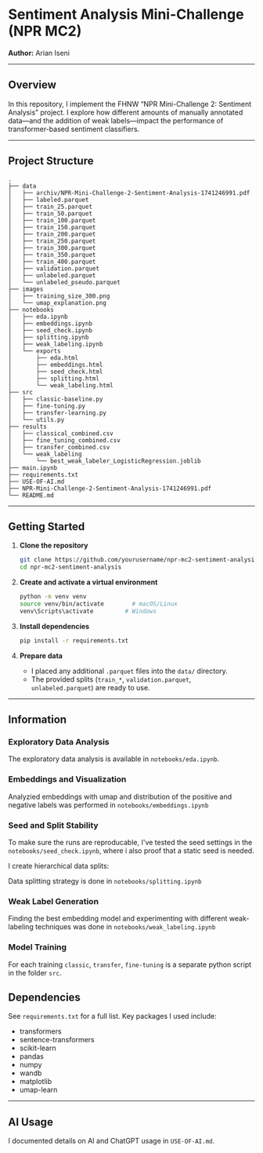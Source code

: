# Sentiment Analysis Mini-Challenge (NPR MC2)

**Author:** Arian Iseni

---

## Overview

In this repository, I implement the FHNW “NPR Mini-Challenge 2: Sentiment Analysis” project. I explore how different amounts of manually annotated data—and the addition of weak labels—impact the performance of transformer-based sentiment classifiers.

---

## Project Structure

```
.
├── data
│   ├── archiv/NPR-Mini-Challenge-2-Sentiment-Analysis-1741246991.pdf
│   ├── labeled.parquet
│   ├── train_25.parquet
│   ├── train_50.parquet
│   ├── train_100.parquet
│   ├── train_150.parquet
│   ├── train_200.parquet
│   ├── train_250.parquet
│   ├── train_300.parquet
│   ├── train_350.parquet
│   ├── train_400.parquet
│   ├── validation.parquet
│   ├── unlabeled.parquet
│   └── unlabeled_pseudo.parquet
├── images
│   ├── training_size_300.png
│   └── umap_explanation.png
├── notebooks
│   ├── eda.ipynb
│   ├── embeddings.ipynb
│   ├── seed_check.ipynb
│   ├── splitting.ipynb
│   ├── weak_labeling.ipynb
│   └── exports
│       ├── eda.html
│       ├── embeddings.html
│       ├── seed_check.html
│       ├── splitting.html
│       └── weak_labeling.html
├── src
│   ├── classic-baseline.py
│   ├── fine-tuning.py
│   ├── transfer-learning.py
│   └── utils.py
├── results
│   ├── classical_combined.csv
│   ├── fine_tuning_combined.csv
│   ├── transfer_combined.csv
│   └── weak_labeling
│       └── best_weak_labeler_LogisticRegression.joblib
├── main.ipynb
├── requirements.txt
├── USE-OF-AI.md
├── NPR-Mini-Challenge-2-Sentiment-Analysis-1741246991.pdf
└── README.md
```

---

## Getting Started

1. **Clone the repository**

   ```bash
   git clone https://github.com/yourusername/npr-mc2-sentiment-analysis.git
   cd npr-mc2-sentiment-analysis
   ```

2. **Create and activate a virtual environment**

   ```bash
   python -m venv venv
   source venv/bin/activate        # macOS/Linux
   venv\Scripts\activate         # Windows
   ```

3. **Install dependencies**

   ```bash
   pip install -r requirements.txt
   ```

4. **Prepare data**

   * I placed any additional `.parquet` files into the `data/` directory.
   * The provided splits (`train_*`, `validation.parquet`, `unlabeled.parquet`) are ready to use.

---

## Information

### Exploratory Data Analysis

The exploratory data analysis is available in `notebooks/eda.ipynb`.

### Embeddings and Visualization

Analyzied embeddings with umap and distribution of the positive and negative labels was performed in `notebooks/embeddings.ipynb`

### Seed and Split Stability

To make sure the runs are reproducable, I've tested the seed settings in the `notebooks/seed_check.ipynb`, where i also proof that a static seed is needed.

I create hierarchical data splits:

Data splitting strategy is done in `notebooks/splitting.ipynb`

### Weak Label Generation

Finding the best embedding model and experimenting with different weak-labeling techniques was done in `notebooks/weak_labeling.ipynb`

### Model Training

For each training `classic`, `transfer`, `fine-tuning` is a separate python script in the folder `src`.

## Dependencies

See `requirements.txt` for a full list. Key packages I used include:

* transformers
* sentence-transformers
* scikit-learn
* pandas
* numpy
* wandb
* matplotlib
* umap-learn

---

## AI Usage

I documented details on AI and ChatGPT usage in `USE-OF-AI.md`.
